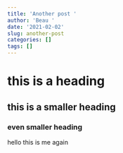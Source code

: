 ```yaml
---
title: 'Another post '
author: 'Beau '
date: '2021-02-02'
slug: another-post
categories: []
tags: []
---
```


# this is a heading

## this is a smaller heading

### even smaller heading

hello this is me again 